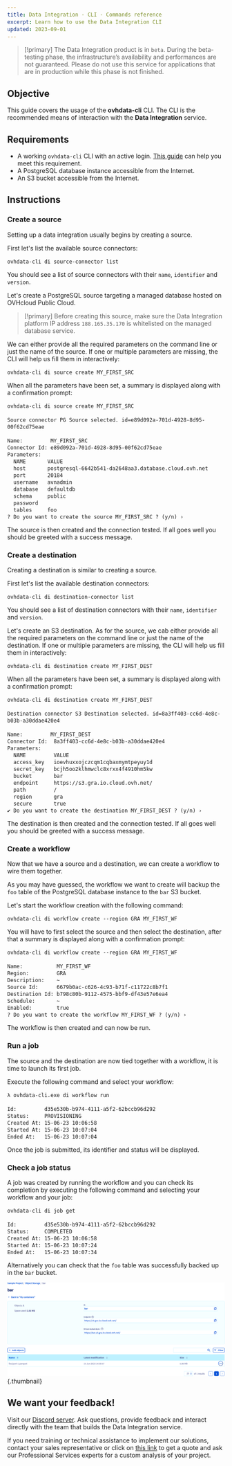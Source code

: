 ```yaml
---
title: Data Integration - CLI - Commands reference
excerpt: Learn how to use the Data Integration CLI
updated: 2023-09-01
---
```


> [!primary]
> The Data Integration product is in `beta`. During the beta-testing phase, the infrastructure’s availability and performances are not guaranteed. Please do not use this service for applications that are in production while this phase is not finished.

## Objective

This guide covers the usage of the **ovhdata-cli** CLI. The CLI is the recommended means of interaction with the **Data Integration** service.

## Requirements

- A working `ovhdata-cli` CLI with an active login. [This guide](/pages/public_cloud/data_analytics/data_integration/guide_01_cli_installation) can help you meet this requirement.
- A PostgreSQL database instance accessible from the Internet.
- An S3 bucket accessible from the Internet.

## Instructions

### Create a source

Setting up a data integration usually begins by creating a source.

First let's list the available source connectors:

``` {.console}
ovhdata-cli di source-connector list
```

You should see a list of source connectors with their `name`, `identifier` and `version`.

Let's create a PostgreSQL source targeting a managed database hosted on OVHcloud Public Cloud.

> [!primary]
> Before creating this source, make sure the Data Integration platform IP address `188.165.35.170` is whitelisted on the managed database service.

We can either provide all the required parameters on the command line or just the name of the source. If one or multiple parameters are missing, the CLI will help us fill them in interactively:

``` {.console}
ovhdata-cli di source create MY_FIRST_SRC
```

When all the parameters have been set, a summary is displayed along with a confirmation prompt:

``` {.console}
ovhdata-cli di source create MY_FIRST_SRC

Source connector PG Source selected. id=e89d092a-701d-4928-8d95-00f62cd75eae

Name:         MY_FIRST_SRC
Connector Id: e89d092a-701d-4928-8d95-00f62cd75eae
Parameters:
  NAME       VALUE
  host       postgresql-6642b541-da2648aa3.database.cloud.ovh.net
  port       20184
  username   avnadmin
  database   defaultdb
  schema     public
  password   
  tables     foo
? Do you want to create the source MY_FIRST_SRC ? (y/n) ›
```

The source is then created and the connection tested. If all goes well you should be greeted with a success message.

### Create a destination

Creating a destination is similar to creating a source.

First let's list the available destination connectors:

``` {.console}
ovhdata-cli di destination-connector list
```

You should see a list of destination connectors with their `name`, `identifier` and `version`.

Let's create an S3 destination. As for the source, we cab either provide all the required parameters on the command line or just the name of the destination. If one or multiple parameters are missing, the CLI will help us fill them in interactively:

``` {.console}
ovhdata-cli di destination create MY_FIRST_DEST
```

When all the parameters have been set, a summary is displayed along with a confirmation prompt:

``` {.console}
ovhdata-cli di destination create MY_FIRST_DEST

Destination connector S3 Destination selected. id=8a3ff403-cc6d-4e8c-b03b-a30ddae420e4 

Name:         MY_FIRST_DEST
Connector Id:  8a3ff403-cc6d-4e8c-b03b-a30ddae420e4
Parameters:
  NAME         VALUE
  access_key   ioevhuxxojczcqm1cqbaxmymtpeyuy1d
  secret_key   bcjh5oo2klhmwclc8xrxx4f4910hm5kw
  bucket       bar
  endpoint     https://s3.gra.io.cloud.ovh.net/
  path         /
  region       gra
  secure       true
✔ Do you want to create the destination MY_FIRST_DEST ? (y/n) ›
```

The destination is then created and the connection tested. If all goes well you should be greeted with a success message.

### Create a workflow

Now that we have a source and a destination, we can create a workflow to wire them together.

As you may have guessed, the workflow we want to create will backup the `foo` table of the PostgreSQL database instance to the `bar` S3 bucket.

Let's start the workflow creation with the following command:

``` {.console}
ovhdata-cli di workflow create --region GRA MY_FIRST_WF
```

You will have to first select the source and then select the destination, after that a summary is displayed along with a confirmation prompt:

``` {.console}
ovhdata-cli di workflow create --region GRA MY_FIRST_WF

Name:           MY_FIRST_WF
Region:         GRA
Description:    ~
Source Id:      6679b0ac-c626-4c93-b71f-c11722c8b7f1
Destination Id: b798c80b-9112-4575-bbf9-df43e57e6ea4
Schedule:       ~
Enabled:        true
? Do you want to create the workflow MY_FIRST_WF ? (y/n) ›
```

The workflow is then created and can now be run.

### Run a job

The source and the destination are now tied together with a workflow, it is time to launch its first job.

Execute the following command and select your workflow:

``` {.console}
λ ovhdata-cli.exe di workflow run

Id:         d35e530b-b974-4111-a5f2-62bccb96d292
Status:     PROVISIONING
Created At: 15-06-23 10:06:58
Started At: 15-06-23 10:07:04
Ended At:   15-06-23 10:07:04
```

Once the job is submitted, its identifier and status will be displayed.

### Check a job status

A job was created by running the workflow and you can check its completion by executing the following command and selecting your workflow and your job:

``` {.console}
ovhdata-cli di job get

Id:         d35e530b-b974-4111-a5f2-62bccb96d292
Status:     COMPLETED
Created At: 15-06-23 10:06:58
Started At: 15-06-23 10:07:24
Ended At:   15-06-23 10:07:34
```

Alternatively you can check that the `foo` table was successfully backed up in the `bar` bucket.

![image](images/01_bar.png){.thumbnail}

## We want your feedback!

Visit our [Discord server](https://discord.gg/ovhcloud). Ask questions, provide feedback and interact directly with the team that builds the Data Integration service.

If you need training or technical assistance to implement our solutions, contact your sales representative or click on [this link](https://www.ovhcloud.com/es-es/professional-services/) to get a quote and ask our Professional Services experts for a custom analysis of your project.
